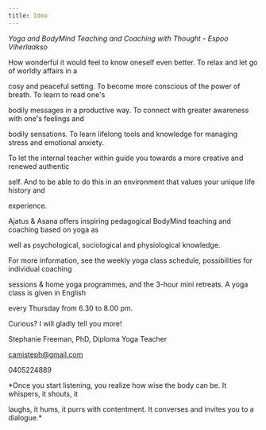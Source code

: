 ```yaml
---
title: Idea
---
```

_Yoga and BodyMind Teaching and Coaching with Thought - Espoo Viherlaakso_




How wonderful it would feel to know oneself even better. To relax and let go of worldly affairs in a 

cosy and peaceful setting. To become more conscious of the power of breath. To learn to read one's 

bodily messages in a productive way. To connect with greater awareness with one's feelings and 

bodily sensations. To learn lifelong tools and knowledge for managing stress and emotional anxiety. 

To let the internal teacher within guide you towards a more creative and renewed authentic 

self. And to be able to do this in an environment that values your unique life history and

experience.



Ajatus & Asana offers inspiring pedagogical BodyMind teaching and coaching based on yoga as

well as psychological, sociological and physiological knowledge. 



For more information, see the weekly yoga class schedule, possibilities for individual coaching 

sessions & home yoga programmes, and the 3-hour mini retreats. A yoga class is given in English 

every Thursday from 6.30 to 8.00 pm.



Curious? I will gladly tell you more!

Stephanie Freeman, PhD, Diploma Yoga Teacher

camisteph@gmail.com

0405224889

*Once you start listening, you realize how wise the body can be. It whispers, it shouts, it 

laughs, it hums, it purrs with contentment. It converses and invites you to a dialogue.*



